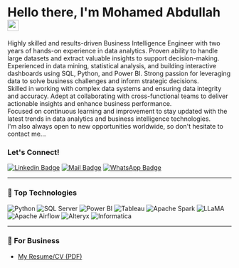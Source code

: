 # Hello there, I'm Mohamed Abdullah <img src="https://user-images.githubusercontent.com/1303154/88677602-1635ba80-d120-11ea-84d8-d263ba5fc3c0.gif" width="25" alt="hi">

Highly skilled and results-driven Business Intelligence Engineer with two years of hands-on experience in data analytics. Proven ability to handle large datasets and extract valuable insights to support decision-making.  
Experienced in data mining, statistical analysis, and building interactive dashboards using SQL, Python, and Power BI. Strong passion for leveraging data to solve business challenges and inform strategic decisions.  
Skilled in working with complex data systems and ensuring data integrity and accuracy. Adept at collaborating with cross-functional teams to deliver actionable insights and enhance business performance.  
Focused on continuous learning and improvement to stay updated with the latest trends in data analytics and business intelligence technologies.  
I'm also always open to new opportunities worldwide, so don't hesitate to contact me...

### Let's Connect!

[![Linkedin Badge](https://img.shields.io/badge/-Mohamed-0e76a8?style=flat&labelColor=0e76a8&logo=linkedin&logoColor=white)](https://www.linkedin.com/in/makcs) 
[![Mail Badge](https://img.shields.io/badge/-mohamed.abdullah.cs-c0392b?style=flat&labelColor=c0392b&logo=gmail&logoColor=white)](mailto:mohamed.abdullah.cs@gmail.com) 
[![WhatsApp Badge](https://img.shields.io/badge/-+201029504808-57ab51?style=flat&labelColor=57ab51&logo=whatsapp&logoColor=white)](https://wa.me/+201029504808)

---

### 🚀 Top Technologies

![Python](https://img.shields.io/badge/-Python-3776AB?style=for-the-badge&labelColor=black&logo=python&logoColor=3776AB)
![SQL Server](https://img.shields.io/badge/-SQL%20Server-CC2927?style=for-the-badge&labelColor=black&logo=microsoft&logoColor=white)
![Power BI](https://img.shields.io/badge/-Power%20BI-F2C811?style=for-the-badge&labelColor=black&logo=powerbi&logoColor=black)
![Tableau](https://img.shields.io/badge/-Tableau-E97627?style=for-the-badge&labelColor=black&logo=tableau&logoColor=white)
![Apache Spark](https://img.shields.io/badge/-Apache%20Spark-E25A1C?style=for-the-badge&labelColor=black&logo=apache-spark&logoColor=E25A1C)
![LLaMA](https://img.shields.io/badge/-LLaMA-FF6F00?style=for-the-badge&labelColor=black&logo=meta&logoColor=FF6F00)
![Apache Airflow](https://img.shields.io/badge/-Apache%20Airflow-017CEE?style=for-the-badge&labelColor=black&logo=apache-airflow&logoColor=017CEE)
![Alteryx](https://img.shields.io/badge/-Alteryx-005566?style=for-the-badge&labelColor=black&logo=alteryx&logoColor=005566)
![Informatica](https://img.shields.io/badge/-Informatica-FC4C02?style=for-the-badge&labelColor=black&logo=informatica&logoColor=FC4C02)

---

### 📎 For Business

- [My Resume/CV (PDF)](https://github.com/user-attachments/files/17591809/MohamedAbdullah-BI.Developer.pdf)

